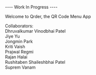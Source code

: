 ---- Work In Progress ----

Welcome to Qrder, the QR Code Menu App

Collaborators:<br>
Dhruvalkumar Vinodbhai Patel<br>
Jiye Yu<br>
Jongmin Park<br>
Kriti Vaish<br>
Prajwal Regmi<br>
Rajan Halai<br>
Rushitaben Shaileshbhai Patel<br>
Suprem Vanam<br>
